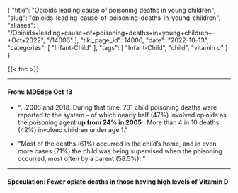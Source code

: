 {
    "title": "Opioids leading cause of poisoning deaths in young children",
    "slug": "opioids-leading-cause-of-poisoning-deaths-in-young-children",
    "aliases": [
        "/Opioids+leading+cause+of+poisoning+deaths+in+young+children+-+Oct+2022",
        "/14006"
    ],
    "tiki_page_id": 14006,
    "date": "2022-10-13",
    "categories": [
        "Infant-Child"
    ],
    "tags": [
        "Infant-Child",
        "child",
        "vitamin d"
    ]
}


{{< toc >}} 

---

#### From: [MDEdge](https://www.mdedge.com/pediatrics/article/258591/injuries/opioids-leading-cause-poisoning-deaths-young-children?ecd=WNL_eve_221012_mdedge) Oct 13

* "...2005 and 2018. During that time, 731 child poisoning deaths were reported to the system – of which nearly half (47%) involved opioids as the poisoning agent  **up from 24% in 2005** . More than 4 in 10 deaths (42%) involved children under age 1."

* "Most of the deaths (61%) occurred in the child’s home, and in even more cases (71%) the child was being supervised when the poisoning occurred, most often by a parent (58.5%). "

---

#### Speculation: Fewer opiate deaths in those having high levels of Vitamin D